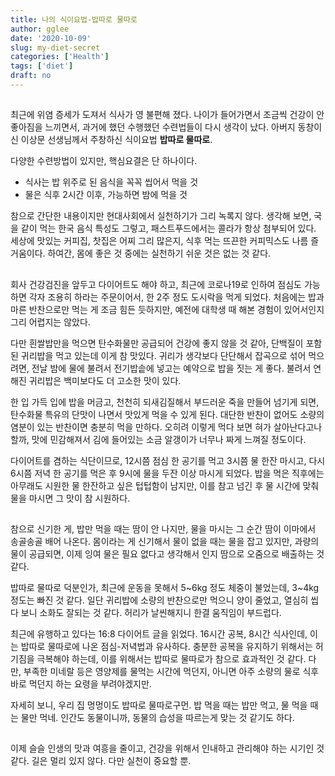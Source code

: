 ```yaml
---
title: 나의 식이요법-밥따로 물따로
author: gglee
date: '2020-10-09'
slug: my-diet-secret
categories: ['Health']
tags: ['diet']
draft: no
---
```


##

최근에 위염 증세가 도져서 식사가 영 불편해 졌다. 나이가 들어가면서 조금씩 건강이 안 좋아짐을 느끼면서, 과거에 했던 수행했던 수련법들이 다시 생각이 났다. 아버지 동창이신 이상문 선생님께서 주창하신 식이요법 **밥따로 물따로**.

다양한 수련방법이 있지만, 핵심요결은 단 하나이다.

- 식사는 밥 위주로 된 음식을 꼭꼭 씹어서 먹을 것
- 물은 식후 2시간 이후, 가능하면 밤에 먹을 것

참으로 간단한 내용이지만 현대사회에서 실천하기가 그리 녹록지 않다. 생각해 보면, 국을 같이 먹는 한국 음식 특성도 그렇고, 패스트푸드에서는 콜라가 항상 첨부되어 있다. 세상에 맛있는 커피집, 찻집은 어찌 그리 많은지, 식후 먹는 뜨끈한 커피믹스도 나름 즐거움이다. 하여간, 몸에 좋은 것 중에는 실천하기 쉬운 것은 없는 것 같다.

##

회사 건강검진을 앞두고 다이어트도 해야 하고, 최근에 코로나19로 인하여 점심도 가능하면 각자 조용히 하라는 주문이어서, 한 2주 정도 도시락을 먹게 되었다. 처음에는 밥과 마른 반찬으로만 먹는 게 조금 힘든 듯하지만, 예전에 대학생 때 해본 경험이 있어서인지 그리 어렵지는 않았다.

다만 흰쌀밥만을 먹으면 탄수화물만 공급되어 건강에 좋지 않을 것 같아, 단백질이 포함된 귀리밥을 먹고 있는데 이게 참 맛있다. 귀리가 생각보다 단단해서 잡곡으로 섞어 먹으려면, 전날 밤에 물에 불려서 전기밥솥에 넣고는 예약으로 밥을 짓는 게 좋다. 불려서 연해진 귀리밥은 백미보다도 더 고소한 맛이 있다.

한 입 가득 입에 밥을 머금고, 천천히 되새김질해서 부드러운 죽을 만들어 넘기게 되면, 탄수화물 특유의 단맛이 나면서 맛있게 먹을 수 있게 된다. 대단한 반찬이 없어도 소량의 염분이 있는 반찬이면 충분히 먹을 만하다. 오히려 이렇게 먹다 보면 혀가 살아난다고나 할까, 맛에 민감해져서 김에 들어있는 소금 알갱이가 너무나 짜게 느껴질 정도이다.

다이어트를 겸하는 식단이므로, 12시쯤 점심 한 공기를 먹고 3시쯤 물 한잔 마시고, 다시 6시쯤 저녁 한 공기를 먹은 후 9시에 물을 두잔 이상 마시게 되었다. 밥을 먹은 직후에는 아무래도 시원한 물 한잔하고 싶은 텁텁함이 남지만, 이를 참고 넘긴 후 물 시간에 맞춰 물을 마시면 그 맛이 참 시원하다.

##

참으로 신기한 게, 밥만 먹을 때는 땀이 안 나지만, 물을 마시는 그 순간 땀이 이마에서 송골송골 배어 나온다. 몸이라는 게 신기해서 물이 없을 때는 물을 잡고 있지만, 과량의 물이 공급되면, 이제 잉여 물은 필요 없다고 생각해서 인지 땀으로 오줌으로 배출하는 것 같다.

밥따로 물따로 덕분인가, 최근에 운동을 못해서 5~6kg 정도 체중이 불었는데, 3~4kg 정도는 빠진 것 같다. 일단 귀리밥에 소량의 반찬으로만 먹으니 양이 줄었고, 열심히 씹다 보니 소화도 잘되는 것 같다. 허리가 날씬해지니 한결 움직임이 부드럽다.

최근에 유행하고 있다는 16:8 다이어트 글을 읽었다. 16시간 공복, 8시간 식사인데, 이는 밥따로 물따로에 나온 점심-저녁법과 유사하다. 충분한 공복을 유지하기 위해서는 허기짐을 극복해야 하는데, 이를 위해서는 밥따로 물따로가 참으로 효과적인 것 같다. 다만, 부족한 미네랄 등은 영양제를 물먹는 시간에 먹던지, 아니면 아주 소량의 물로 식후 바로 먹던지 하는 요령을 부려야겠지만.

자세히 보니, 우리 집 멍멍이도 밥따로 물따로구먼. 밥 먹을 때는 밥만 먹고, 물 먹을 때는 물만 먹네. 인간도 동물이니까, 동물의 습성을 따르는게 맞는 것 같기도 하다.

##

이제 슬슬 인생의 맛과 여흥을 줄이고, 건강을 위해서 인내하고 관리해야 하는 시기인 것 같다. 길은 멀리 있지 않다. 다만 실천이 중요할 뿐.
